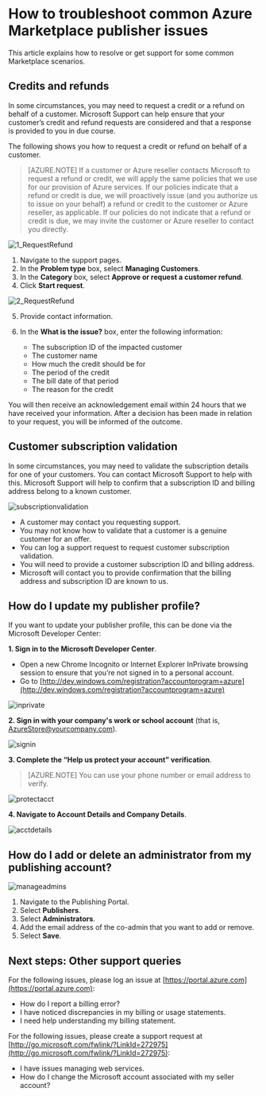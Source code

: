 <properties
   pageTitle="How to troubleshoot common publisher support issues | Microsoft Azure"
   description="Understand how to troubleshoot common publisher support issues and how to get support"
   services="marketplace-publishing"
   documentationCenter="na"
   authors="v-jeana"
   manager="lakoch"
   editor=""/>

   <tags
      ms.service="marketplace"
      ms.devlang="na"
      ms.topic="article"
      ms.tgt_pltfrm="na"
      ms.workload="na"
      ms.date="12/06/2015"
      ms.author="v-jeana; hascipio"/>

# How to troubleshoot common Azure Marketplace publisher issues
This article explains how to resolve or get support for some common Marketplace scenarios.

## Credits and refunds

In some circumstances, you may need to request a credit or a refund on behalf of a customer. Microsoft Support can help ensure that your customer’s credit and refund requests are considered and that a response is provided to you in due course.

The following shows you how to request a credit or refund on behalf of a customer.

> [AZURE.NOTE] If a customer or Azure reseller contacts Microsoft to request a refund or credit, we will apply the same policies that we use for our provision of Azure services. If our policies indicate that a refund or credit is due, we will proactively issue (and you authorize us to issue on your behalf) a refund or credit to the customer or Azure reseller, as applicable. If our policies do not indicate that a refund or credit is due, we may invite the customer or Azure reseller to contact you directly.

  ![1_RequestRefund][1]

  1. Navigate to the support pages.
  2. In the **Problem type** box, select **Managing Customers**.
  3. In the **Category** box, select **Approve or request a customer refund**.
  4. Click **Start request**.

  ![2_RequestRefund][2]

5. Provide contact information.
6. In the **What is the issue?** box, enter the following information:

    - The subscription ID of the impacted customer
    - The customer name
    - How much the credit should be for
    - The period of the credit
    - The bill date of that period
    - The reason for the credit

You will then receive an acknowledgement email within 24 hours that we have received your information. After a decision has been made in relation to your request, you will be informed of the outcome.

## Customer subscription validation

In some circumstances, you may need to validate the subscription details for one of your customers. You can contact Microsoft Support to help with this. Microsoft Support will help to confirm that a subscription ID and billing address belong to a known customer.

  ![subscriptionvalidation][3]

- A customer may contact you requesting support.
- You may not know how to validate that a customer is a genuine customer for an offer.
- You can log a support request to request customer subscription validation.
- You will need to provide a customer subscription ID and billing address.
- Microsoft will contact you to provide confirmation that the billing address and subscription ID are known to us.


## How do I update my publisher profile?

If you want to update your publisher profile, this can be done via the Microsoft Developer Center:

**1. Sign in to the Microsoft Developer Center**.

- Open a new Chrome Incognito or Internet Explorer InPrivate browsing session to ensure that you’re not signed in to a personal account.
- Go to [http://dev.windows.com/registration?accountprogram=azure](http://dev.windows.com/registration?accountprogram=azure)

![inprivate][4]

**2. Sign in with your company's work or school account** (that is, AzureStore@yourcompany.com).

![signin][5]

**3. Complete the “Help us protect your account” verification**.

> [AZURE.NOTE] You can use your phone number or email address to verify.

![protectacct][6]

**4. Navigate to Account Details and Company Details**.

![acctdetails][7]

## How do I add or delete an administrator from my publishing account?

![manageadmins][8]

1. Navigate to the Publishing Portal.
2. Select **Publishers**.
3. Select **Administrators**.
4. Add the email address of the co-admin that you want to add or remove.
5. Select **Save**.

## Next steps:  Other support queries

For the following issues, please log an issue at [https://portal.azure.com](https://portal.azure.com):

- How do I report a billing error?
- I have noticed discrepancies in my billing or usage statements.
- I need help understanding my billing statement.


For the following issues, please create a support request at [http://go.microsoft.com/fwlink/?LinkId=272975](http://go.microsoft.com/fwlink/?LinkId=272975):

- I have issues managing web services.
- How do I change the Microsoft account associated with my seller account?


[1]: ./media/marketplace-publishing-support-common-issues/requestrefund1.png
[2]: ./media/marketplace-publishing-support-common-issues/requestrefund2.png
[3]: ./media/marketplace-publishing-support-common-issues/subscriptionvalidation.png
[4]: ./media/marketplace-publishing-support-common-issues/inprivate.png
[5]: ./media/marketplace-publishing-support-common-issues/signin.png
[6]: ./media/marketplace-publishing-support-common-issues/protectacct.png
[7]: ./media/marketplace-publishing-support-common-issues/acctdetails.png
[8]: ./media/marketplace-publishing-support-common-issues/manageadmins.png

